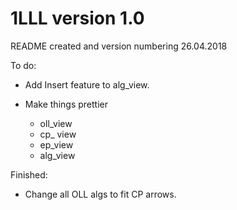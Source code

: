 # 1LLL version 1.0
README created and version numbering 26.04.2018

To do:
- Add Insert feature to alg_view.

- Make things prettier
  - oll_view
  - cp_ view
  - ep_view
  - alg_view

Finished:

- Change all OLL algs to fit CP arrows.
